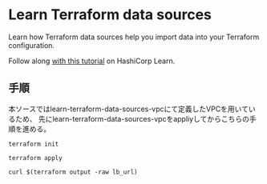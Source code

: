# Learn Terraform data sources

Learn how Terraform data sources help you import data into your Terraform configuration.

Follow along [with this
tutorial](https://learn.hashicorp.com/tutorials/terraform/data-sources?in=terraform/configuration-language)
on HashiCorp Learn.


## 手順
本ソースではlearn-terraform-data-sources-vpcにて定義したVPCを用いているため、
先にlearn-terraform-data-sources-vpcをappliyしてからこちらの手順を進める。

``` shell
terraform init

terraform apply

curl $(terraform output -raw lb_url)

```
